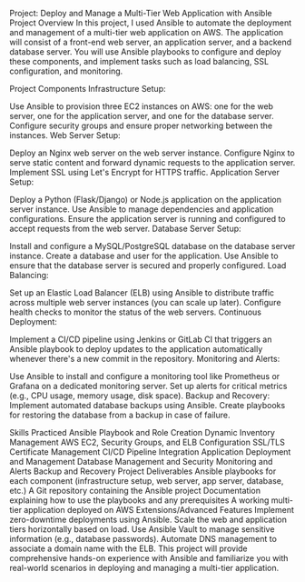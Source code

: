 Project: Deploy and Manage a Multi-Tier Web Application with Ansible
Project Overview
In this project, I used Ansible to automate the deployment and management of a multi-tier web application on AWS. The application will consist of a front-end web server, an application server, and a backend database server. You will use Ansible playbooks to configure and deploy these components, and implement tasks such as load balancing, SSL configuration, and monitoring.

Project Components
Infrastructure Setup:

Use Ansible to provision three EC2 instances on AWS: one for the web server, one for the application server, and one for the database server.
Configure security groups and ensure proper networking between the instances.
Web Server Setup:

Deploy an Nginx web server on the web server instance.
Configure Nginx to serve static content and forward dynamic requests to the application server.
Implement SSL using Let's Encrypt for HTTPS traffic.
Application Server Setup:

Deploy a Python (Flask/Django) or Node.js application on the application server instance.
Use Ansible to manage dependencies and application configurations.
Ensure the application server is running and configured to accept requests from the web server.
Database Server Setup:

Install and configure a MySQL/PostgreSQL database on the database server instance.
Create a database and user for the application.
Use Ansible to ensure that the database server is secured and properly configured.
Load Balancing:

Set up an Elastic Load Balancer (ELB) using Ansible to distribute traffic across multiple web server instances (you can scale up later).
Configure health checks to monitor the status of the web servers.
Continuous Deployment:

Implement a CI/CD pipeline using Jenkins or GitLab CI that triggers an Ansible playbook to deploy updates to the application automatically whenever there's a new commit in the repository.
Monitoring and Alerts:

Use Ansible to install and configure a monitoring tool like Prometheus or Grafana on a dedicated monitoring server.
Set up alerts for critical metrics (e.g., CPU usage, memory usage, disk space).
Backup and Recovery: Implement automated database backups using Ansible.
Create playbooks for restoring the database from a backup in case of failure.


Skills Practiced
 Ansible Playbook and Role Creation
 Dynamic Inventory Management
 AWS EC2, Security Groups, and ELB Configuration
SSL/TLS Certificate Management
CI/CD Pipeline Integration
Application Deployment and Management
Database Management and Security
Monitoring and Alerts
Backup and Recovery
Project Deliverables
Ansible playbooks for each component (infrastructure setup, web server, app server, database, etc.)
A Git repository containing the Ansible project
Documentation explaining how to use the playbooks and any prerequisites
A working multi-tier application deployed on AWS
Extensions/Advanced Features
Implement zero-downtime deployments using Ansible.
Scale the web and application tiers horizontally based on load.
Use Ansible Vault to manage sensitive information (e.g., database passwords).
Automate DNS management to associate a domain name with the ELB.
This project will provide comprehensive hands-on experience with Ansible and familiarize you with real-world scenarios in deploying and managing a multi-tier application.
